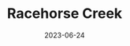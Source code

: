 ---
title: "Racehorse Creek"
type: hashtag
date: 2023-06-24
hashtag: "racehorse-creek"
near:
  - Deming
tags:
  - Whatcom County
  - Washington
---